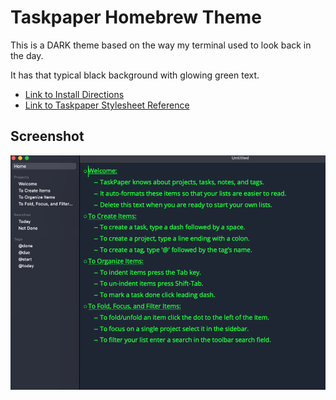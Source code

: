 # Taskpaper Homebrew Theme
This is a DARK theme based on the way my terminal used to look back in the day. 

It has that typical black background with glowing green text.

- [Link to Install Directions](https://www.taskpaper.com/guide/customizing-taskpaper/creating-stylesheets.html)
- [Link to Taskpaper Stylesheet Reference](https://www.taskpaper.com/guide/reference/stylesheets/)

## Screenshot

![](https://github.com/ianvanhoof/taskpaper-homebrew-theme/blob/main/taskpaper-screenshot.png)
